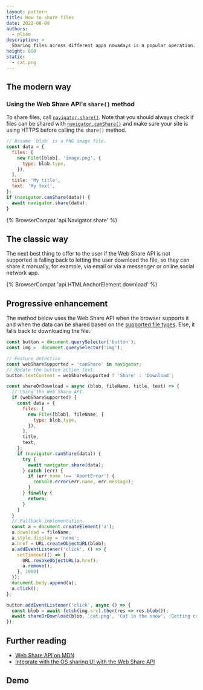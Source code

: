```yaml
---
layout: pattern
title: How to share files
date: 2022-08-08
authors:
  - pliao
description: >
  Sharing files across different apps nowadays is a popular operation. To achieve this, use the navigator.share() method of Web Share API.
height: 800
static:
  - cat.png
---
```


## The modern way

### Using the Web Share API's `share()` method

To share files, call
[`navigator.share()`](https://developer.mozilla.org/docs/Web/API/Navigator/share). Note that you
should always check if files can be shared with
[`navigator.canShare()`](https://developer.mozilla.org/docs/Web/API/Navigator/canShare) and make
sure your site is using HTTPS before calling the `share()` method.

```js
// Assume `blob` is a PNG image file.
const data = {
  files: [
    new File([blob], 'image.png', {
      type: blob.type,
    }),
  ],
  title: 'My title',
  text: 'My text',
};
if (navigator.canShare(data)) {
  await navigator.share(data);
}
```

{% BrowserCompat 'api.Navigator.share' %}

## The classic way

The next best thing to offer to the user if the Web Share API is not supported is falling back to letting the user download the file, so they can share it manually, for example, via email or via a messenger or online social network app.

{% BrowserCompat 'api.HTMLAnchorElement.download' %}

## Progressive enhancement

The method below uses the Web Share API when the browser supports it and when the data can be shared based on the [supported file types](https://developer.mozilla.org/docs/Web/API/Navigator/share#shareable_file_types).
Else, it falls back to downloading the file.

```js
const button = document.querySelector('button');
const img =  document.querySelector('img');

// Feature detection
const webShareSupported = 'canShare' in navigator;
// Update the button action text.
button.textContent = webShareSupported ? 'Share' : 'Download';

const shareOrDownload = async (blob, fileName, title, text) => {
  // Using the Web Share API.
  if (webShareSupported) {
    const data = {
      files: [
        new File([blob], fileName, {
          type: blob.type,
        }),
      ],
      title,
      text,
    };
    if (navigator.canShare(data)) {
      try {
        await navigator.share(data);
      } catch (err) {
        if (err.name !== 'AbortError') {
          console.error(err.name, err.message);
        }
      } finally {
        return;
      }
    }
  }
  // Fallback implementation.
  const a = document.createElement('a');
  a.download = fileName;
  a.style.display = 'none';
  a.href = URL.createObjectURL(blob);
  a.addEventListener('click', () => {
    setTimeout(() => {
      URL.revokeObjectURL(a.href);
      a.remove();
    }, 1000)
  });
  document.body.append(a);
  a.click();
};

button.addEventListener('click', async () => {
  const blob = await fetch(img.src).then(res => res.blob());
  await shareOrDownload(blob, 'cat.png', 'Cat in the snow', 'Getting cold feet…');
});
```

## Further reading

- [Web Share API on MDN](https://developer.mozilla.org/docs/Web/API/Navigator/share)
- [Integrate with the OS sharing UI with the Web Share API](/web-share/)

## Demo
